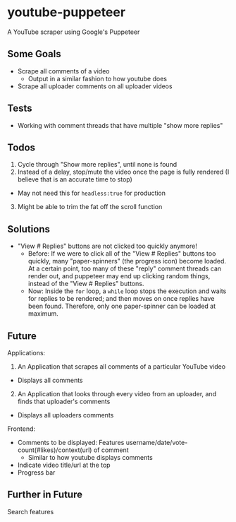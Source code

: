 # youtube-puppeteer
A YouTube scraper using Google's Puppeteer

## Some Goals
- Scrape all comments of a video
  - Output in a similar fashion to how youtube does
- Scrape all uploader comments on all uploader videos

## Tests
- Working with comment threads that have multiple "show more replies"

## Todos
1. Cycle through "Show more replies", until none is found
2. Instead of a delay, stop/mute the video once the page is fully rendered (I believe that is an accurate time to stop)
  - May not need this for `headless:true` for production
3. Might be able to trim the fat off the scroll function

## Solutions
- "View # Replies" buttons are not clicked too quickly anymore!
  - Before: If we were to click all of the "View # Replies" buttons too quickly, many "paper-spinners" (the progress icon) become loaded.  At a certain point, too many of these "reply" comment threads can render out, and puppeteer may end up clicking random things, instead of the "View # Replies" buttons.
  - Now: Inside the `for` loop, a `while` loop stops the execution and waits for replies to be rendered; and then moves on once replies have been found. Therefore, only one paper-spinner can be loaded at maximum.
  
## Future
Applications:
1. An Application that scrapes all comments of a particular YouTube video
  - Displays all comments
2. An Application that looks through every video from an uploader, and finds that uploader's comments
  - Displays all uploaders comments

Frontend:
- Comments to be displayed: Features username/date/vote-count(#likes)/context(url) of comment
  - Similar to how youtube displays comments
- Indicate video title/url at the top
- Progress bar

## Further in Future
Search features